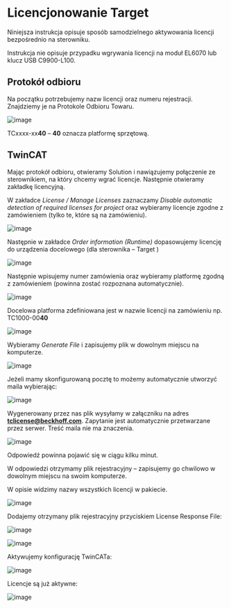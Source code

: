 # Licencjonowanie Target 

Niniejsza  instrukcja  opisuje  sposób  samodzielnego  aktywowania licencji bezpośrednio na sterowniku.

Instrukcja  nie  opisuje  przypadku  wgrywania  licencji  na  moduł EL6070 lub klucz USB C9900-L100.

## Protokół odbioru

Na początku potrzebujemy nazw licencji oraz numeru rejestracji. Znajdziemy je na Protokole Odbioru Towaru.

![image](https://github.com/BA-PL/Licencjonowanie/assets/155453679/a26da93c-804a-4619-8d4d-b0694eb14fe5)

TCxxxx-xx**40** – **40** oznacza platformę sprzętową.

## TwinCAT

Mając protokół odbioru, otwieramy Solution i nawiązujemy połączenie ze sterownikiem, na który chcemy wgrać licencje. Następnie otwieramy zakładkę licencyjną.

W zakładce *License / Manage Licenses* zaznaczamy *Disable automatic detection of required licenses for project* oraz wybieramy licencje zgodne z zamówieniem (tylko te, które są na zamówieniu).

![image](https://github.com/BA-PL/Licencjonowanie/assets/155453679/7ffb5261-c446-4091-a818-3d3b4ade6154)

Następnie w zakładce *Order information (Runtime)* dopasowujemy licencję do urządzenia docelowego (dla sterownika – Target ) 

![image](https://github.com/BA-PL/Licencjonowanie/assets/155453679/4f143ece-52fb-46d0-9862-493d39448c05)

Następnie wpisujemy numer zamówienia oraz wybieramy platformę zgodną z zamówieniem (powinna zostać rozpoznana automatycznie).

![image](https://github.com/BA-PL/Licencjonowanie/assets/155453679/922fd6dd-cfa9-4449-a71a-e7dd4a93c8e2)

Docelowa platforma zdefiniowana jest w nazwie licencji na zamówieniu np. TC1000-00**40**

![image](https://github.com/BA-PL/Licencjonowanie/assets/155453679/de09bf99-4b04-446a-8257-2f7bd7731a48)

Wybieramy *Generate File* i zapisujemy plik w dowolnym miejscu na komputerze.

![image](https://github.com/BA-PL/Licencjonowanie/assets/155453679/509f90b9-fa7a-498f-be5c-2828fb5189f3)

Jeżeli mamy skonfigurowaną pocztę to możemy automatycznie utworzyć maila wybierając:

![image](https://github.com/BA-PL/Licencjonowanie/assets/155453679/40fd062b-ec3f-4c56-b096-ad1221f5b7e5)

Wygenerowany przez nas plik wysyłamy w załączniku na adres **tclicense@beckhoff.com**. Zapytanie jest automatycznie przetwarzane przez serwer. Treść maila nie ma znaczenia.  

![image](https://github.com/BA-PL/Licencjonowanie/assets/155453679/08a1957f-8da1-4d22-84e8-4361374eeca3)

Odpowiedź powinna pojawić się w ciągu kilku minut.

W odpowiedzi otrzymamy plik rejestracyjny – zapisujemy go chwilowo w dowolnym miejscu na swoim komputerze.

W opisie widzimy nazwy wszystkich licencji w pakiecie.

![image](https://github.com/BA-PL/Licencjonowanie/assets/155453679/74576fe2-e246-40c0-b2b5-5846fd122564)

Dodajemy otrzymany plik rejestracyjny przyciskiem License Response File:

![image](https://github.com/BA-PL/Licencjonowanie/assets/155453679/79e46287-9bc0-4034-9dab-f6a38a79ab0b)

![image](https://github.com/BA-PL/Licencjonowanie/assets/155453679/69451a24-bd5e-4d2c-88a3-9df1911ee9ff)

Aktywujemy konfigurację TwinCATa:

![image](https://github.com/BA-PL/Licencjonowanie/assets/155453679/9dea9360-7c1c-4cda-a18e-e10a7cdbe3e4)

Licencje są już aktywne:

![image](https://github.com/BA-PL/Licencjonowanie/assets/155453679/f364b055-d7c5-4c9e-931e-4da83f45fa69)










